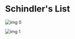 # Schindler's List

![img 0](https://i.imgur.com/cuTsdZq.jpg)

![img 1](https://i.imgur.com/0soOZ5i.png)

